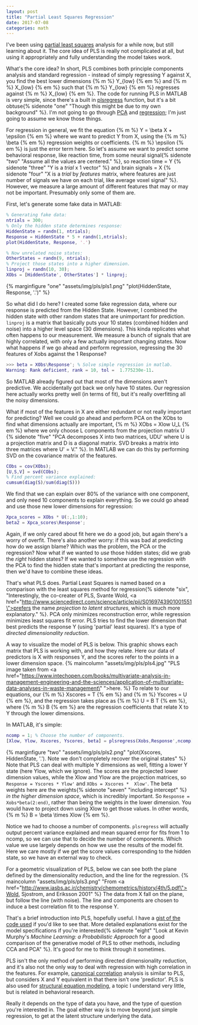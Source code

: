 ```yaml
---
layout: post
title: "Partial Least Squares Regression"
date: 2017-07-08
categories: math
---
```


I've been using [partial least squares](https://en.wikipedia.org/wiki/Partial_least_squares_regression) analysis for a while now, but still learning about it. The core idea of PLS is really not complicated at all, but using it appropriately and fully understanding the model takes work.

What's the core idea? In short, PLS combines both principle components analysis and standard regression - instead of simply regressing Y against X, you find the best lower dimensions {% m %} Y_{low} {% em %} and {% m %} X_{low} {% em %} such that {% m %} Y_{low} {% em %} regresses against {% m %} X_{low} {% em %}. The code for running PLS in MATLAB is very simple, since there's a built in [plsregress](https://www.mathworks.com/help/stats/plsregress.html) function, but it's a bit obtuse{% sidenote "one" "Though this might be due to my own background" %}. I'm not going to go through [PCA](http://setosa.io/ev/principal-component-analysis/) and [regression](http://setosa.io/ev/ordinary-least-squares-regression/); I'm just going to assume we know those things.

For regression in general, we fit the equation {% m %} Y = \beta   X + \epsilon {% em %} where we want to predict Y from X, using the {% m %} \beta {% em %} regression weights or coefficients. {% m %} \epsilon {% em %} is just the error term here. So let's assume we want to predict some behavioral response, like reaction time, from some neural signal{% sidenote "two" "Assume all the values are centered." %}, so reaction time = Y {% sidenote "three" "Y is a *trial* x 1 vector" %} and brain signals = X {% sidenote "four" "X is a *trial* by *features* matrix, where features are just number of signals we have on each trial, like average voxel signal" %}. However, we measure a large amount of different features that may or may not be important. Presumably only some of them are.

First, let's generate some fake data in MATLAB:

``` matlab
% Generating fake data:
ntrials = 300;
% Only the hidden state determines response:
HiddenState = randn(1, ntrials);
Response = HiddenState * 5 + randn(1,ntrials);
plot(HiddenState, Response, '.')

% Now unrelated noise states:
OtherStates = randn(9, ntrials);
% Project those states into a higher dimension.
linproj = randn(10, 30);
XObs = [HiddenState', OtherStates'] * linproj;
```
{% marginfigure "one" "assets/img/pls/pls1.png" "plot(HiddenState, Response, '.')" %}

So what did I do here? I created some fake regression data, where our response is predicted from the Hidden State. However, I combined the hidden state with other random states that are unimportant for prediction. ``` linproj ``` is a matrix that basically puts your 10 states (combined hidden and noise) into a higher level space (30 dimensions). This kinda replicates what often happens to our measurement. We measure a bunch of signals that are highly correlated, with only a few actually important changing states. Now what happens if we go ahead and perform regression, regressing the 30 features of Xobs against the 1 Response?
``` matlab
>>> beta = XObs\Response'; % Solve simple regression in matlab.
Warning: Rank deficient, rank = 10, tol =  1.775230e-11.
```
So MATLAB already figured out that most of the dimensions aren't predictive. We accidentally got back we only have 10 states. Our regression here actually works pretty well (in terms of fit), but it's really overfitting all the noisy dimensions.

What if most of the features in X are either redundant or not really important for predicting? Well we could go ahead and perform PCA on the XObs to find what dimensions actually are important, {% m %} XObs = Xlow   U_L {% em %} where we only choose L components from the projection matrix U {% sidenote "five" "PCA decomposes X into two matrices, UDU' where U is a projection matrix and D is a diagonal matrix. SVD breaks a matrix into three matrices where U' = V." %}. In MATLAB we can do this by performing SVD on the covariance matrix of the features.
``` matlab
CObs = cov(XObs);
[U,S,V] = svd(CObs);
% Find percent variance explained:
cumsum(diag(S)/sum(diag(S)))
```
We find that we can explain over 80% of the variance with one component, and only need 10 components to explain everything. So we could go ahead and use those new lower dimensions for regression:
``` matlab
Xpca_scores = XObs * U(:,1:10);
beta2 = Xpca_scores\Response';
```
Again, if we only cared about fit here we do a good job, but again there's a worry of overfit. There's also another worry: if this was bad at predicting how do we assign blame? Which was the problem, the PCA or the regression? Now what if we wanted to *use* those hidden states; did we grab the *right* hidden states? If we wanted to somehow use the regression *with* the PCA to find the hidden state that's important at predicting the response, then we'd have to combine these ideas.

That's what PLS does. Partial Least Squares is named based on a comparison with the least squares method for regression{% sidenote "six", "Interestingly, the co-creater of PLS, Svante Wold, <a href=\"http://www.sciencedirect.com/science/article/pii/S0169743901001551\">prefers the name</a> *projection to latent structures*, which is much more explanatory." %}. PCA only minimizes reconstruction error, while regression minimizes least squares fit error. PLS tries to find the lower dimension that best predicts the response Y (using 'partial' least squares). It's a type of *directed dimensionality reduction*.

A way to visualize the model of PLS is below. This graphic shows each matrix that PLS is working with, and how they relate. Here our data of predictors is X with responses Y, and the scores refer to the points in a lower dimension space.
{% maincolumn "assets/img/pls/pls4.jpg" "PLS image taken from <a href=\"https://www.intechopen.com/books/multivariate-analysis-in-management-engineering-and-the-sciences/application-of-multivariate-data-analyses-in-waste-management\" ">here</a>. %}
To relate to our equations, our {% m %} Xscores = T {% em %} and {% m %} Yscores = U {% em %}, and the regression takes place as {% m %} U = B   T {% em %}, where {% m %} B {% em %} are the regression coefficients that relate X to Y through the lower dimensions.

In MATLAB, it's simple:
``` matlab
ncomp = 1; % Choose the number of components.
[Xlow, Ylow, Xscores, Yscores, beta] = plsregress(Xobs,Response',ncomp);
```
{% marginfigure "two" "assets/img/pls/pls2.png" "plot(Xscores, HiddenState, '.'). Note we don't completely recover the original states" %}
Note that PLS can deal with multiple Y dimensions as well, fitting a lower Y state (here Ylow, which we ignore). The scores are the projected lower dimension values, while the Xlow and Ylow are the projection matrices, so ``` Response = Yscores * Ylow' ``` and ``` XObs = Xscores *  Xlow' ```. The beta weights here are the weights{% sidenote "seven" "including intercept" %} *in the higher dimension space*, which is incredibly important. So ```Response = Xobs*beta(2:end)```, rather than being the weights in the lower dimension. You would have to project down using Xlow to get those values. In other words, {% m %} B = \beta \times  Xlow {% em %}.

Notice we had to choose a number of components. ```plsregress``` will actually output percent variance explained and mean squared error for fits from 1 to ncomp, so we can use that to decide the number of components. Which value we use largely depends on how we use the results of the model fit. Here we care mostly if we get the score values corresponding to the hidden state, so we have an external way to check.

For a geometric visualization of PLS, below we can see both the plane defined by the dimensionality reduction, and the line for the regression.
{% maincolumn "assets/img/pls/pls3.png" "From <a href=\"http://www.iasbs.ac.ir/chemistry/chemometrics/history/4th/5.pdf\">Wold, Sjostrom, and Eriksson 2001</a>" %}
The data from X fall on the plane, but follow the line (with noise). The line and components are chosen to induce a best correlation fit to the response Y.

That's a brief introduction into PLS, hopefully useful. I have a [gist of the code used](https://gist.github.com/quantummoose/ca12fea5c1285bbc9742d47bbc4dfc9b) if you'd like to see that. More detailed explanations exist for the model specifications if you're interested{% sidenote "eight" "Look at Kevin Murphy's *Machine Learning: a Probabilistic Approach* for a good comparison of the generative model of PLS to other methods, including CCA and PCA" %}. It's good for me to think through it sometimes.

PLS isn't the only method of performing directed dimensionality reduction, and it's also not the only way to deal with regression with high correlation in the features. For example, [canonical correlation](https://stats.stackexchange.com/questions/206587/what-is-the-connection-between-partial-least-squares-reduced-rank-regression-a) analysis is similar to PLS, but considers X and Y equivalent in that there isn't one 'predictor'. PLS is also used for [structural equation modeling](http://hbanaszak.mjr.uw.edu.pl/TempTxt/HaenleinKaplan_2004_BeginnersGuideToPLSAnalysis.pdf), a topic I understand very little, but is related in behavioral research.

Really it depends on the type of data you have, and the type of question you're interested in. The goal either way is to move beyond just simple regression, to get at the latent structure underlying the data.
